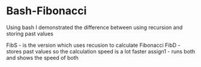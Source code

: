 # Bash-Fibonacci
Using bash I demonstrated the difference between using recursion and storing past values

FibS - is the version which uses recusion to calculate Fibonacci
FibD - stores past values so the calculation speed is a lot faster
assign1 - runs both and shows the speed of both
